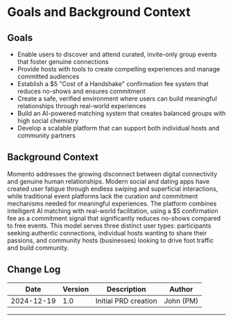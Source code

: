 # Goals and Background Context

## Goals

- Enable users to discover and attend curated, invite-only group events that foster genuine connections
- Provide hosts with tools to create compelling experiences and manage committed audiences
- Establish a $5 "Cost of a Handshake" confirmation fee system that reduces no-shows and ensures commitment
- Create a safe, verified environment where users can build meaningful relationships through real-world experiences
- Build an AI-powered matching system that creates balanced groups with high social chemistry
- Develop a scalable platform that can support both individual hosts and community partners

## Background Context

Momento addresses the growing disconnect between digital connectivity and genuine human relationships. Modern social and dating apps have created user fatigue through endless swiping and superficial interactions, while traditional event platforms lack the curation and commitment mechanisms needed for meaningful experiences. The platform combines intelligent AI matching with real-world facilitation, using a $5 confirmation fee as a commitment signal that significantly reduces no-shows compared to free events. This model serves three distinct user types: participants seeking authentic connections, individual hosts wanting to share their passions, and community hosts (businesses) looking to drive foot traffic and build community.

## Change Log

| Date       | Version | Description          | Author    |
| ---------- | ------- | -------------------- | --------- |
| 2024-12-19 | 1.0     | Initial PRD creation | John (PM) |

---
